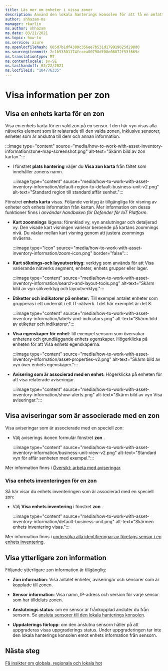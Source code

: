 ```yaml
---
title: Läs mer om enheter i vissa zoner
description: Använd den lokala hanterings konsolen för att få en omfattande visnings information per viss zon
author: shhazam-ms
manager: rkarlin
ms.author: shhazam
ms.date: 03/21/2021
ms.topic: how-to
ms.service: azure
ms.openlocfilehash: 685d7b1df4389c356ee7b531d179919025d298d0
ms.sourcegitcommit: 2c1b93301174fccea00798df08e08872f53f669c
ms.translationtype: MT
ms.contentlocale: sv-SE
ms.lasthandoff: 03/22/2021
ms.locfileid: "104776335"
---
```

# <a name="view-information-per-zone"></a>Visa information per zon


## <a name="view-a-device-map-for-a-zone"></a>Visa en enhets karta för en zon

Visa en enhets karta för en vald zon på en sensor. I den här vyn visas alla nätverks element som är relaterade till den valda zonen, inklusive sensorer, enheter som är anslutna till dem och annan information.

:::image type="content" source="media/how-to-work-with-asset-inventory-information/zone-map-screenshot.png" alt-text="Skärm bild av zon kartan.":::


- I fönstret **plats hantering** väljer du **Visa zon karta** från fältet som innehåller zonens namn.

  :::image type="content" source="media/how-to-work-with-asset-inventory-information/default-region-to-default-business-unit-v2.png" alt-text="Standard region till standard affär senhet.":::

Fönstret **enhets karta** visas. Följande verktyg är tillgängliga för visning av enheter och enhets information från kartan. Mer information om dessa funktioner finns i *användar handboken för Defender för IoT Platform*.

- **Kart zoomnings** lägena: förenklad vy, vyn anslutningar och detaljerad vy. Den visade kart visningen varierar beroende på kartans zoomnings nivå. Du växlar mellan kart visning genom att justera zoomnings nivåerna.

  :::image type="icon" source="media/how-to-work-with-asset-inventory-information/zoom-icon.png" border="false":::

- **Kart söknings-och layoutverktyg**: verktyg som används för att Visa varierande nätverks segment, enheter, enhets grupper eller lager.

  :::image type="content" source="media/how-to-work-with-asset-inventory-information/search-and-layout-tools.png" alt-text="Skärm bild av vyn sökverktyg och layoutverktyg.":::

- **Etiketter och indikatorer på enheter:** Till exempel antalet enheter som grupperas i ett undernät i ett IT-nätverk. I det här exemplet är det 8.

  :::image type="content" source="media/how-to-work-with-asset-inventory-information/labels-and-indicators.png" alt-text="Skärm bild av etiketter och indikatorer.":::

- **Visa egenskaper för enhet**: till exempel sensorn som övervakar enhetens och grundläggande enhets egenskaper. Högerklicka på enheten för att Visa enhets egenskaperna.

  :::image type="content" source="media/how-to-work-with-asset-inventory-information/asset-properties-v2.png" alt-text="Skärm bild av vyn över enhets egenskaper.":::

- **Avisering som är associerad med en enhet:** Högerklicka på enheten för att visa relaterade aviseringar.

  :::image type="content" source="media/how-to-work-with-asset-inventory-information/show-alerts.png" alt-text="Skärm bild av vyn Visa aviseringar.":::

## <a name="view-alerts-associated-with-a-zone"></a>Visa aviseringar som är associerade med en zon

Visa aviseringar som är associerade med en speciell zon:

- Välj aviserings ikonen formulär fönstret **zon** . 

  :::image type="content" source="media/how-to-work-with-asset-inventory-information/business-unit-view-v2.png" alt-text="Standard vyn för affär senheten med exempel.":::

Mer information finns i [Översikt: arbeta med aviseringar](how-to-work-with-alerts-on-premises-management-console.md).

### <a name="view-the-device-inventory-of-a-zone"></a>Visa enhets inventeringen för en zon

Så här visar du enhets inventeringen som är associerad med en speciell zon:

- Välj **Visa enhets inventering** i fönstret **zon** .

  :::image type="content" source="media/how-to-work-with-asset-inventory-information/default-business-unit.png" alt-text="Skärmen enhets inventering visas.":::

Mer information finns i [undersöka alla identifieringar av företags sensor i en enhets inventering](how-to-investigate-all-enterprise-sensor-detections-in-a-device-inventory.md).

## <a name="view-additional-zone-information"></a>Visa ytterligare zon information

Följande ytterligare zon information är tillgänglig:

- **Zon information**: Visa antalet enheter, aviseringar och sensorer som är kopplade till zonen.

- **Sensor information**: Visa namn, IP-adress och version för varje sensor som har tilldelats zonen.

- **Anslutnings status**: om en sensor är frånkopplad ansluter du från sensorn. Se [ansluta sensorer till den lokala hanterings konsolen](how-to-activate-and-set-up-your-on-premises-management-console.md#connect-sensors-to-the-on-premises-management-console). 

- **Uppdaterings förlopp**: om den anslutna sensorn håller på att uppgraderas visas uppgraderings status. Under uppgraderingen tar inte den lokala hanterings konsolen emot enhets information från sensorn.

## <a name="next-steps"></a>Nästa steg

[Få insikter om globala, regionala och lokala hot](how-to-gain-insight-into-global-regional-and-local-threats.md)
